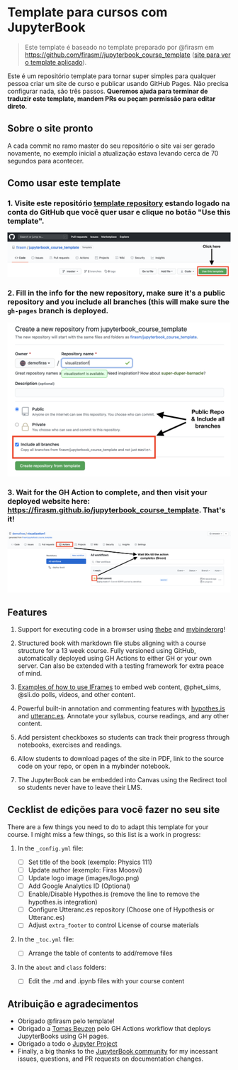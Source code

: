 # Template para cursos com JupyterBook  

>Este template é baseado no template preparado por @firasm em https://github.com/firasm//jupyterbook_course_template ([site para ver o template aplicado](https://firasm.github.io/jupyterbook_course_template/about/syllabus.html)).

Este é um repositório  template para tornar super simples para qualquer pessoa criar um site de curso e publicar usando GitHub Pages.
Não precisa configurar nada, são três passos. **Queremos ajuda para terminar de traduzir este template, mandem PRs ou peçam permissão para editar direto**.

## Sobre o site pronto

A cada commit no ramo master do seu repositório o site vai ser gerado novamente, no exemplo inicial a atualização estava levando cerca de 70 segundos para acontecer.

## Como usar este template

### 1. Visite este repositório [template repository](https://github.com/villares/jupyterbook_course_template) estando logado na conta do GitHub que você quer usar e clique no botão "Use this template".

![](https://github.com/firasm/bits/blob/master/jb-step1.png)

### 2. Fill in the info for the new repository, make sure it's a public repository and you include all branches (this will make sure the `gh-pages` branch is deployed.

![](https://github.com/firasm/bits/blob/master/jb-step2.png)

### 3. Wait for the GH Action to complete, and then visit your deployed website here: https://firasm.github.io/jupyterbook_course_template. That's it!

![](https://github.com/firasm/bits/blob/master/jb-step3.png)

## Features

1. Support for executing code in a browser using [thebe](https://thebe.readthedocs.io/en/latest/) and [mybinderorg](https://mybinder.org)!

1. Structured book with markdown file stubs aligning with a course structure for a 13 week course. Fully versioned using GitHub, automatically deployed using GH Actions to either GH or your own server. Can also be extended with a testing framework for extra peace of mind.

1. [Examples of how to use IFrames](https://firasm.github.io/jupyterbook_course_template/class/topic1.html#) to embed web content, @phet_sims, @sli.do polls, videos, and other content. 

1. Powerful built-in annotation and commenting features with [hypothes.is](http://hypothes.is) and [utteranc.es](http://utteranc.es). Annotate your syllabus, course readings, and any other content.

1. Add persistent checkboxes so students can track their progress through notebooks, exercises and readings. 

1. Allow students to download pages of the site in PDF, link to the source code on your repo, or open in a mybinder notebook. 

1. The JupyterBook can be embedded into Canvas using the Redirect tool so students never have to leave their LMS.

## Cecklist de edições para você fazer no seu site

There are a few things you need to do to adapt this template for your course.
I might miss a few things, so this list is a work in progress:

1. In the `_config.yml` file:

	- [ ] Set title of the book (exemplo: Physics 111)
	- [ ] Update author (exemplo: Firas Moosvi)
	- [ ] Update logo image (images/logo.png)
	- [ ] Add Google Analytics ID (Optional)
	- [ ] Enable/Disable Hypothes.is (remove the line to remove the hypothes.is integration)
	- [ ] Configure Utteranc.es repository (Choose one of Hypothesis or Utteranc.es)
	- [ ] Adjust `extra_footer` to control License of course materials

1. In the `_toc.yml` file:
	- [ ] Arrange the table of contents to add/remove files
	
1. In the `about` and `class` folders:
	- [ ] Edit the .md and .ipynb files with your course content

## Atribuição e agradecimentos

- Obrigado @firasm pelo template!
- Obrigado a [Tomas Beuzen](https://github.com/TomasBeuzen) pelo GH Actions workflow that deploys JupyterBooks using GH pages.
- Obrigado a todo o [Jupyter Project](https://jupyter.org/about)
- Finally, a big thanks to the [JupyterBook community](https://github.com/executablebooks/jupyter-book/graphs/contributors) for my incessant issues, questions, and PR requests on documentation changes.
